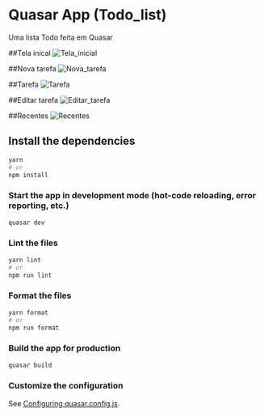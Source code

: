 # Quasar App (Todo_list)

Uma lista Todo feita em Quasar

##Tela inical
![Tela_inicial](https://user-images.githubusercontent.com/110125771/213942856-fd58c0cd-14f8-496f-b9cb-7059ef29e39f.png)

##Nova tarefa
![Nova_tarefa](https://user-images.githubusercontent.com/110125771/213942876-5bc1a585-065b-4085-880c-7a45398686f0.png)

##Tarefa
![Tarefa](https://user-images.githubusercontent.com/110125771/213942885-2bb31766-d6ce-45e5-af6a-53f18823fc78.png)

##Editar tarefa
![Editar_tarefa](https://user-images.githubusercontent.com/110125771/213942895-f5568f60-99b7-451f-9a25-a053a56beb3e.png)

##Recentes
![Recentes](https://user-images.githubusercontent.com/110125771/213942913-7fc2c6ce-135f-4585-94fd-9989a974e942.png)


## Install the dependencies
```bash
yarn
# or
npm install
```

### Start the app in development mode (hot-code reloading, error reporting, etc.)
```bash
quasar dev
```


### Lint the files
```bash
yarn lint
# or
npm run lint
```


### Format the files
```bash
yarn format
# or
npm run format
```



### Build the app for production
```bash
quasar build
```

### Customize the configuration
See [Configuring quasar.config.js](https://v2.quasar.dev/quasar-cli-vite/quasar-config-js).
